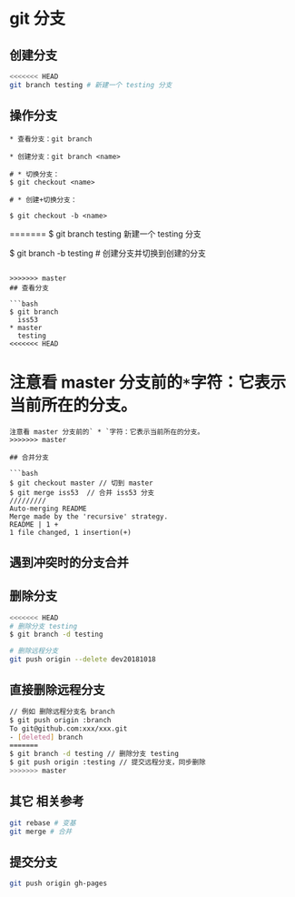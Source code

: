 # git 分支

## 创建分支

```bash
<<<<<<< HEAD
git branch testing # 新建一个 testing 分支
```

## 操作分支

```
* 查看分支：git branch

* 创建分支：git branch <name>

# * 切换分支：
$ git checkout <name>

# * 创建+切换分支：

$ git checkout -b <name>

```

=======
$ git branch testing 新建一个 testing 分支

$ git branch -b testing # 创建分支并切换到创建的分支
```

>>>>>>> master
## 查看分支

```bash
$ git branch
  iss53
* master
  testing
<<<<<<< HEAD
```

注意看 master 分支前的`*`字符：它表示当前所在的分支。
=======
  ```
注意看 master 分支前的` * `字符：它表示当前所在的分支。
>>>>>>> master

## 合并分支

```bash
$ git checkout master // 切到 master
$ git merge iss53  // 合并 iss53 分支
/////////
Auto-merging README
Merge made by the 'recursive' strategy.
 README | 1 +
 1 file changed, 1 insertion(+)
```

## 遇到冲突时的分支合并

## 删除分支

```bash
<<<<<<< HEAD
# 删除分支 testing
$ git branch -d testing

# 删除远程分支
git push origin --delete dev20181018
```

## 直接删除远程分支

```sh
// 例如 删除远程分支名 branch
$ git push origin :branch
To git@github.com:xxx/xxx.git
- [deleted] branch
=======
$ git branch -d testing // 删除分支 testing
$ git push origin :testing // 提交远程分支，同步删除
>>>>>>> master
```

## 其它 相关参考

```bash
git rebase # 变基
git merge # 合并
```

## 提交分支

```bash
git push origin gh-pages
```
